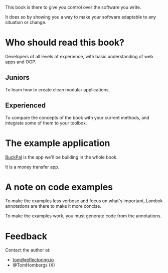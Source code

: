 This book is there to give you control over the software you write.

It does so by showing you a way to make your software adaptable to any situation or change.

# Who should read this book?

Developers of all levels of experience, with basic understanding of web apps and OOP.

## Juniors

To learn how to create clean modular applications.

## Experienced

To compare the concepts of the book with your current methods, and integrate some of them to your toolbox.

# The example application

[BuckPal](https://github.com/thombergs/buckpal) is the app we'll be building in the whole book.

It is a money transfer app.

# A note on code examples

To make the examples less verbose and focus on what's important, Lombok annotations are there to make it more concise.

To make the examples work, you must generate code from the annotations.

# Feedback

Contact the author at:
- tom@reflectoring.io
- @TomHombergs (X)
